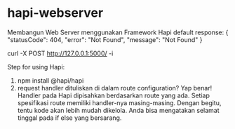 # hapi-webserver
Membangun Web Server menggunakan Framework Hapi
default response:
{
"statusCode": 404,
"error": "Not Found",
"message": "Not Found"
}

<!-- cek koneksi menggunakan terminal -->
curl -X POST http://127.0.0.1:5000/ -i

Step for using Hapi:

1. npm install @hapi/hapi
2. request handler dituliskan di dalam route configuration? Yap benar! Handler pada Hapi dipisahkan berdasarkan route yang ada. Setiap spesifikasi route memiliki handler-nya masing-masing. Dengan begitu, tentu kode akan lebih mudah dikelola. Anda bisa mengatakan selamat tinggal pada if else yang bersarang.
